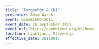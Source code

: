 ```yaml
---
title: 'Torquebox & CDI'
presentor: Adam Warski
event: openBLEND 2011
event_date: 16 September 2011
event_url: http://openblend.org/en/home
location: Ljubljana, Slovenija
effective_date: 20110917
---
```


